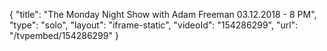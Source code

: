 {
    "title": "The Monday Night Show with Adam Freeman 03.12.2018 - 8 PM",
    "type": "solo",
    "layout": "iframe-static",
    "videoId": "154286299",
    "url": "\/tvpembed\/154286299"
}